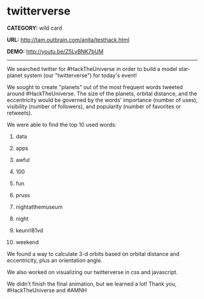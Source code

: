 twitterverse
============

**CATEGORY:** wild card

**URL:** http://tam.outbrain.com/anita/testhack.html

**DEMO:** http://youtu.be/Z5LvBNK7bUM

---

We searched twitter for #HackTheUniverse in order to build a model star-planet system (our "twitterverse") for today's event!

We sought to create "planets" out of the most frequent words tweeted around #HackTheUniverse.  The size of the planets, orbital distance, and the eccentricity would be governed by the words' importance (number of uses), visibility (number of followers), and popularity (number of favorites or retweets).

We were able to find the top 10 used words:

1. data

2. apps

3. awful

4. 100

5. fun

6. pruss

7. nightatthemuseum

8. night

9. keunrl81vd

10. weekend

We found a way to calculate 3-d orbits based on orbital distance and eccentricity, plus an orientation angle.

We also worked on visualizing our twitterverse in css and javascript.

We didn't finish the final animation, but we learned a lot! Thank you, #HackTheUniverse and #AMNH


